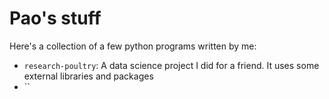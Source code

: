 # Pao's stuff

Here's a collection of a few python programs written by me:

- `research-poultry`: A data science project I did for a friend. It uses some external libraries and packages
- ``
